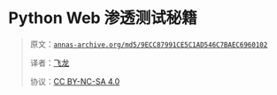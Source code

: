 # Python Web 渗透测试秘籍

> 原文：[`annas-archive.org/md5/9ECC87991CE5C1AD546C7BAEC6960102`](https://annas-archive.org/md5/9ECC87991CE5C1AD546C7BAEC6960102)
> 
> 译者：[飞龙](https://github.com/wizardforcel)
> 
> 协议：[CC BY-NC-SA 4.0](http://creativecommons.org/licenses/by-nc-sa/4.0/)
